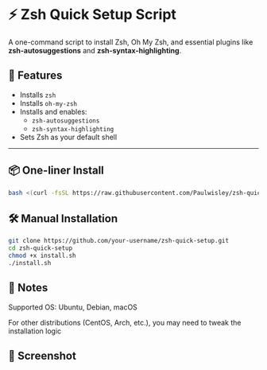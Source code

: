 # ⚡️ Zsh Quick Setup Script

A one-command script to install Zsh, Oh My Zsh, and essential plugins like **zsh-autosuggestions** and **zsh-syntax-highlighting**.

## 🚀 Features

- Installs `zsh`
- Installs `oh-my-zsh`
- Installs and enables:
  - `zsh-autosuggestions`
  - `zsh-syntax-highlighting`
- Sets Zsh as your default shell

---

## 📦 One-liner Install

```bash
bash <(curl -fsSL https://raw.githubusercontent.com/Paulwisley/zsh-quick-setup/main/install.sh)
```

 ## 🛠 Manual Installation
```bash
git clone https://github.com/your-username/zsh-quick-setup.git
cd zsh-quick-setup
chmod +x install.sh
./install.sh
```

## 🧾 Notes
Supported OS: Ubuntu, Debian, macOS

For other distributions (CentOS, Arch, etc.), you may need to tweak the installation logic

## 📸 Screenshot
